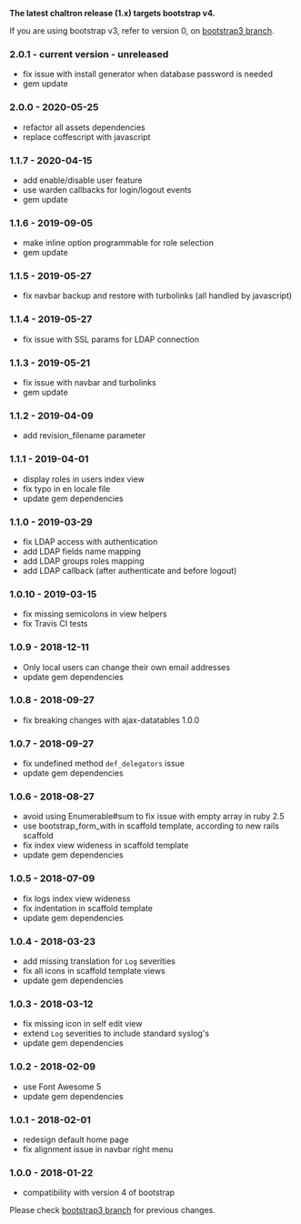 **The latest chaltron release (1.x) targets bootstrap v4.**

If you are using bootstrap v3, refer to version 0, on [bootstrap3 branch](https://github.com/vicvega/chaltron/blob/bootstrap3/CHANGELOG.md).

### 2.0.1 - current version - unreleased
* fix issue with install generator when database password is needed
* gem update

### 2.0.0 - 2020-05-25
* refactor all assets dependencies
* replace coffescript with javascript

### 1.1.7 - 2020-04-15
* add enable/disable user feature
* use warden callbacks for login/logout events
* gem update

### 1.1.6 - 2019-09-05
* make inline option programmable for role selection
* gem update

### 1.1.5 - 2019-05-27
* fix navbar backup and restore with turbolinks (all handled by javascript)

### 1.1.4 - 2019-05-27
* fix issue with SSL params for LDAP connection

### 1.1.3 - 2019-05-21
* fix issue with navbar and turbolinks
* gem update

### 1.1.2 - 2019-04-09
* add revision_filename parameter

### 1.1.1 - 2019-04-01
* display roles in users index view
* fix typo in en locale file
* update gem dependencies

### 1.1.0 - 2019-03-29
* fix LDAP access with authentication
* add LDAP fields name mapping
* add LDAP groups roles mapping
* add LDAP callback (after authenticate and before logout)

### 1.0.10 - 2019-03-15
* fix missing semicolons in view helpers
* fix Travis CI tests

### 1.0.9 - 2018-12-11
* Only local users can change their own email addresses
* update gem dependencies

### 1.0.8 - 2018-09-27
* fix breaking changes with ajax-datatables 1.0.0

### 1.0.7 - 2018-09-27
 * fix undefined method `def_delegators` issue
 * update gem dependencies

### 1.0.6 - 2018-08-27
 * avoid using Enumerable#sum to fix issue with empty array in ruby 2.5
 * use bootstrap_form_with in scaffold template, according to new rails scaffold
 * fix index view wideness in scaffold template
 * update gem dependencies

### 1.0.5 - 2018-07-09
 * fix logs index view wideness
 * fix indentation in scaffold template
 * update gem dependencies

### 1.0.4 - 2018-03-23
 * add missing translation for `Log` severities
 * fix all icons in scaffold template views
 * update gem dependencies

### 1.0.3 - 2018-03-12
 * fix missing icon in self edit view
 * extend `Log` severities to include standard syslog's
 * update gem dependencies

### 1.0.2 - 2018-02-09
 * use Font Awesome 5
 * update gem dependencies

### 1.0.1 - 2018-02-01
 * redesign default home page
 * fix alignment issue in navbar right menu

### 1.0.0 - 2018-01-22
 * compatibility with version 4 of bootstrap

Please check [bootstrap3 branch](https://github.com/vicvega/chaltron/blob/bootstrap3/CHANGELOG.md) for previous changes.
